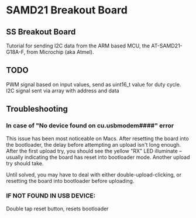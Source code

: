 # SAMD21 Breakout Board

## SS Breakout Board
Tutorial for sending I2C data from the ARM based MCU, the AT-SAMD21-G18A-F, from Microchip (aka Atmel). 

## TODO
PWM signal based on input values, send as uint16_t value for duty cycle.
I2C signal sent via array with address and data


## Troubleshooting
### In case of "No device found on cu.usbmodem####" error
This issue has been most noticeable on Macs. After resetting the board into the bootloader, the delay before attempting an upload isn't long enough. After the first upload try, you should see the yellow "RX" LED illuminate – usually indicating the board has reset into bootloader mode. Another upload try should take.

Until solved, you may have to deal with either double-upload-clicking, or resetting the board into bootloader before uploading.


### IF NOT FOUND IN USB DEVICE:
Double tap reset button, resets bootloader

